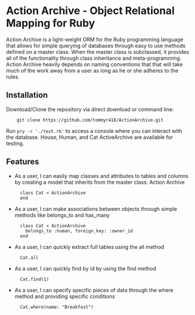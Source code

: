 # Action Archive - Object Relational Mapping for Ruby

Action Archive is a light-weight ORM for the Ruby programming language that allows for simple querying of databases through easy to use methods defined on a master class. When the master class is subclassed, it provides all of the functionality through class inheritance and meta-programming. Action Archive heavily depends on naming conventions that that will take much of the work away from a user as long as he or she adheres to the rules.

## Installation

Download/Clone the repository via direct download or command line:

        git clone https://github.com/tommyr418/ActionArchive.git

Run `pry -r './test.rb'` to access a console where you can interact with the database. House, Human, and Cat ActiveArchive are available for testing.

## Features

+ As a user, I can easily map classes and attributes to tables and columns by creating a model that inherits from the master class: Action Archive

        class Cat < ActionArchive
        end


+ As a user, I can make associations between objects through simple methods like belongs_to and has_many

        class Cat < ActionArchive
          belongs_to :human, foreign_key: :owner_id
        end

+ As a user, I can quickly extract full tables using the all method

        Cat.all

+ As a user, I can quickly find by id by using the find method

        Cat.find(1)

+ As a user, I can specify specific pieces of data through the where method and providing specific conditions

        Cat.where(name: "Breakfast")
